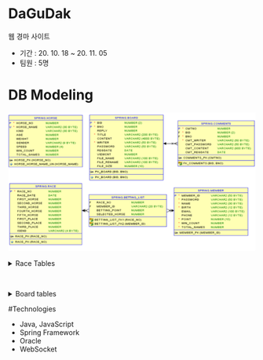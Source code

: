 # DaGuDak
웹 경마 사이트
- 기간 : 20. 10. 18 ~ 20. 11. 05
- 팀원 : 5명


# DB Modeling
![image](ERD.png)


<details markdown = "1">
<summary>Race Tables</summary>

#### HORSE
 - 경주마의 정보를 저장합니다.
  
#### RACE
 - 경기 일정과 출전하는 경주마의 정보를 저장합니다.
 
#### MEMBER
 - 회원 정보를 저장합니다.
 
#### BETTING_LIST
 - 회원들이 경기에 베팅한 정보를 저장합니다.
 
</details>

&nbsp;&nbsp;&nbsp;

<details markdown = "1">
<summary>Board tables</summary>

#### BOARD
 - 게시판 게시글 정보를 저장합니다.

#### COMMENTS
 - 게시글에 달린 댓글 정보를 저장합니다.
</details>

#Technologies
 - Java, JavaScript
 - Spring Framework
 - Oracle
 - WebSocket
